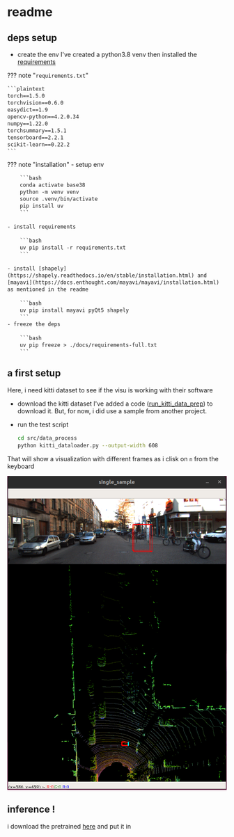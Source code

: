 # readme

## deps setup

- create the env
I've created a python3.8 venv then installed the [requirements](../requirements.txt)

??? note "`requirements.txt`"

    ```plaintext
    torch==1.5.0
    torchvision==0.6.0
    easydict==1.9
    opencv-python==4.2.0.34
    numpy==1.22.0
    torchsummary==1.5.1
    tensorboard==2.2.1
    scikit-learn==0.22.2
    ```

??? note "installation"
    - setup env

        ```bash
        conda activate base38
        python -m venv venv
        source .venv/bin/activate
        pip install uv
        ```

    - install requirements

        ```bash
        uv pip install -r requirements.txt
        ```

    - install [shapely](https://shapely.readthedocs.io/en/stable/installation.html) and [mayavi](https://docs.enthought.com/mayavi/mayavi/installation.html) as mentioned in the readme

        ```bash
        uv pip install mayavi pyQt5 shapely
        ```
    - freeze the deps

        ```bash
        uv pip freeze > ./docs/requirements-full.txt
        ```

## a first setup

Here, i need kitti dataset to see if the visu is working with their software

- download the kitti dataset
I've added a code ([run_kitti_data_prep](../run_kitti_data_prep.sh)) to download it. But, for now, i did use a sample from another project.

- run the test script

    ```bash
    cd src/data_process
    python kitti_dataloader.py --output-width 608
    ```

That will show a visualization with different frames as i clisk on `n` from the keyboard

![test visu on a sample of kitti dataset](./img/test-visu.png)

## inference !

i download the pretrained [here](https://drive.google.com/drive/folders/1RHD9PBvk-9SjbKwoi_Q1kl9-UGFo2Pth) and put it in 